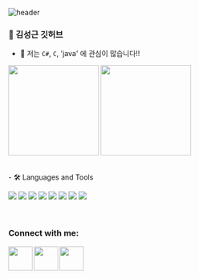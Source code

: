 
![header](https://capsule-render.vercel.app/api?type=transparent&height=200&section=header&text=springpoet's_GitHub&fontColor=2596be&fontSize=51)
### 🌈 김성근 깃허브  

 - 🌱 저는 `C#`, `C`, 'java' 에 관심이 많습니다!!
<!--- 🥅 2022 Goals : Build my own mainnet
- ⚡ Fun fact: I love to swim and have `Life Guard` certification.
!-->

<div style="display: flex, height:180px">
<a href="https://github.com/springpoet"><img align="center" style="height:180px" src="https://github-readme-stats.vercel.app/api?username=springpoet&show_icons=true&theme=nord&hide_border=true" /></a>
<a href="https://github.com/springpoet"><img align="center" style="height:180px" src="https://github-readme-stats.vercel.app/api/top-langs/?username=springpoet&layout=compact&theme=nord&hide_border=true" /></a> 
</div>
<br />
<br />

<div>
 - 🛠 Languages and Tools

<img src="https://img.shields.io/badge/C-A8B9CC?style=flat-square&logo=c&logoColor=white"/> </t>
<img src="https://img.shields.io/badge/C%23-239120?style=flat-square&logo=c-sharp&logoColor=white"/></t>
<img src="https://img.shields.io/badge/JAVA-007396?style=flat-square&logo=java&logoColor=white"/></t>
<img src="https://img.shields.io/badge/Spring-6DB33F?style=flat-square&logo=spring&logoColor=white"/></t>
<img src="https://img.shields.io/badge/MySQL-4479A1?style=flat-square&logo=mysql&logoColor=white"/></t>
<img src="https://img.shields.io/badge/MSSQL-CC2927?style=flat-square&logo=MicrosoftSQLServer&logoColor=white"/></t>
<img src="https://img.shields.io/badge/Visual_Studio-5C2D91?style=flat-square&logo=visualstudio&logoColor=white"/></t>
<img src="https://img.shields.io/badge/Eclipse-2C2255?style=flat-square&logo=eclipse&logoColor=white"/></t>
</div>

<br />

### Connect with me:

[<img align="left" width="48px" src="https://img.icons8.com/sf-black-filled/64/null/github.png" />][GitHub]
[<img align="left" width="48px" src="https://img.icons8.com/fluency/48/null/kakaotalk.png" />][KakaoTalk]
[<img align="left" width="48px" src="https://img.icons8.com/color/48/000000/instagram-new--v2.png" />][instagram]

[GitHub]: https://github.com/springpoet
[KakaoTalk]: https://open.kakao.com/o/sEvUmDTe
[instagram]: https://www.instagram.com/28ksgg/

<br />

